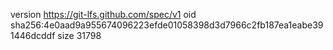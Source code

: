 version https://git-lfs.github.com/spec/v1
oid sha256:4e0aad9a955674096223efde01058398d3d7966c2fb187ea1eabe391446dcddf
size 31798

